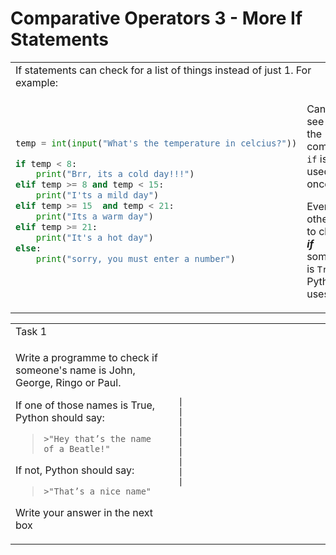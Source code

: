 # Comparative Operators 3 - More If Statements

<table>
<tbody>
  <tr>
    <td class="tg-0lax" colspan="2">If statements can check for a list of things instead of just 1. For example:
</td>
  </tr>
<tr>
<td> 

```python
temp = int(input("What's the temperature in celcius?"))

if temp < 8:
    print("Brr, its a cold day!!!")
elif temp >= 8 and temp < 15:
    print("I'ts a mild day")
elif temp >= 15  and temp < 21:
    print("Its a warm day")
elif temp >= 21:
    print("It's a hot day")
else:
    print("sorry, you must enter a number")
```

</td>
<td>

Can you see that the command `if` is only used once?

Every other time to check ***if*** something is `True`, Python uses `elif`.

</td>
</tr>
</tbody>
</table>

<table>
<tbody>
  <tr>
    <td class="tg-0lax" colspan="2">Task 1</td>
  </tr>
<tr>
<td style="width:50%;"> 

Write a programme to check if someone's name is John, George, Ringo or Paul. 

If one of those names is True, Python should say:
>`>"Hey that’s the name of a Beatle!"`

If not, Python should say:
>`>"That’s a nice name"`

Write your answer in the next box 

</td>
<td>

     |   
     |  
     |   
     |   
     |   
     |   
     |   
     |   
     |   

</td>
</tr>
</tbody>
</table>
